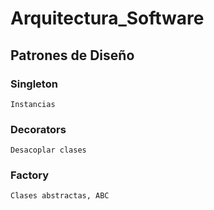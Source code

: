 # Arquitectura_Software
## Patrones de Diseño
### Singleton
    Instancias
### Decorators
    Desacoplar clases
### Factory
    Clases abstractas, ABC
